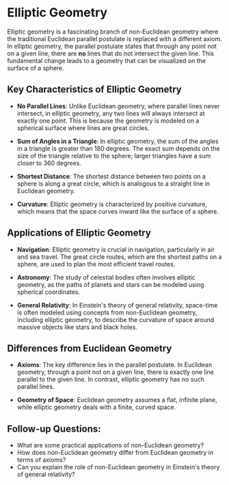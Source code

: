# Elliptic Geometry

Elliptic geometry is a fascinating branch of non-Euclidean geometry where the traditional Euclidean parallel postulate is replaced with a different axiom. In elliptic geometry, the parallel postulate states that through any point not on a given line, there are **no** lines that do not intersect the given line. This fundamental change leads to a geometry that can be visualized on the surface of a sphere.

## Key Characteristics of Elliptic Geometry

- **No Parallel Lines**: Unlike Euclidean geometry, where parallel lines never intersect, in elliptic geometry, any two lines will always intersect at exactly one point. This is because the geometry is modeled on a spherical surface where lines are great circles.

- **Sum of Angles in a Triangle**: In elliptic geometry, the sum of the angles in a triangle is greater than 180 degrees. The exact sum depends on the size of the triangle relative to the sphere; larger triangles have a sum closer to 360 degrees.

- **Shortest Distance**: The shortest distance between two points on a sphere is along a great circle, which is analogous to a straight line in Euclidean geometry.

- **Curvature**: Elliptic geometry is characterized by positive curvature, which means that the space curves inward like the surface of a sphere.

## Applications of Elliptic Geometry

- **Navigation**: Elliptic geometry is crucial in navigation, particularly in air and sea travel. The great circle routes, which are the shortest paths on a sphere, are used to plan the most efficient travel routes.

- **Astronomy**: The study of celestial bodies often involves elliptic geometry, as the paths of planets and stars can be modeled using spherical coordinates.

- **General Relativity**: In Einstein's theory of general relativity, space-time is often modeled using concepts from non-Euclidean geometry, including elliptic geometry, to describe the curvature of space around massive objects like stars and black holes.

## Differences from Euclidean Geometry

- **Axioms**: The key difference lies in the parallel postulate. In Euclidean geometry, through a point not on a given line, there is exactly one line parallel to the given line. In contrast, elliptic geometry has no such parallel lines.

- **Geometry of Space**: Euclidean geometry assumes a flat, infinite plane, while elliptic geometry deals with a finite, curved space.

## Follow-up Questions:
- What are some practical applications of non-Euclidean geometry?
- How does non-Euclidean geometry differ from Euclidean geometry in terms of axioms?
- Can you explain the role of non-Euclidean geometry in Einstein's theory of general relativity?

